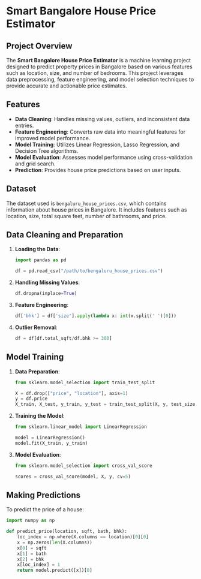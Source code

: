 # Smart Bangalore House Price Estimator

## Project Overview

The **Smart Bangalore House Price Estimator** is a machine learning project designed to predict property prices in Bangalore based on various features such as location, size, and number of bedrooms. This project leverages data preprocessing, feature engineering, and model selection techniques to provide accurate and actionable price estimates.

## Features

- **Data Cleaning**: Handles missing values, outliers, and inconsistent data entries.
- **Feature Engineering**: Converts raw data into meaningful features for improved model performance.
- **Model Training**: Utilizes Linear Regression, Lasso Regression, and Decision Tree algorithms.
- **Model Evaluation**: Assesses model performance using cross-validation and grid search.
- **Prediction**: Provides house price predictions based on user inputs.

## Dataset

The dataset used is `bengaluru_house_prices.csv`, which contains information about house prices in Bangalore. It includes features such as location, size, total square feet, number of bathrooms, and price.

## Data Cleaning and Preparation

1. **Loading the Data**:
    ```python
    import pandas as pd

    df = pd.read_csv("/path/to/bengaluru_house_prices.csv")
    ```

2. **Handling Missing Values**:
    ```python
    df.dropna(inplace=True)
    ```

3. **Feature Engineering**:
    ```python
    df['bhk'] = df['size'].apply(lambda x: int(x.split(' ')[0]))
    ```

4. **Outlier Removal**:
    ```python
    df = df[df.total_sqft/df.bhk >= 300]
    ```

## Model Training

1. **Data Preparation**:
    ```python
    from sklearn.model_selection import train_test_split

    X = df.drop(["price", "location"], axis=1)
    y = df.price
    X_train, X_test, y_train, y_test = train_test_split(X, y, test_size=0.2, random_state=10)
    ```

2. **Training the Model**:
    ```python
    from sklearn.linear_model import LinearRegression

    model = LinearRegression()
    model.fit(X_train, y_train)
    ```

3. **Model Evaluation**:
    ```python
    from sklearn.model_selection import cross_val_score

    scores = cross_val_score(model, X, y, cv=5)
    ```

## Making Predictions

To predict the price of a house:
```python
import numpy as np

def predict_price(location, sqft, bath, bhk):
    loc_index = np.where(X.columns == location)[0][0]
    x = np.zeros(len(X.columns))
    x[0] = sqft
    x[1] = bath
    x[2] = bhk
    x[loc_index] = 1
    return model.predict([x])[0]
